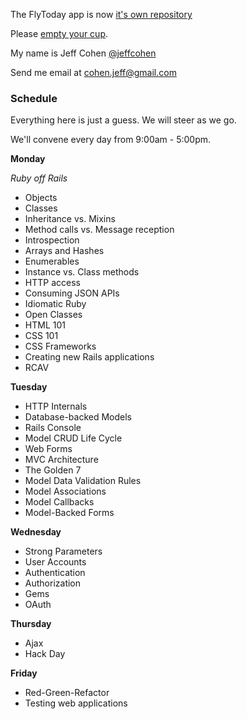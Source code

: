 The FlyToday app is now [it's own repository](https://github.com/JeffCohen/flytoday)


Please [empty your cup](http://c2.com/cgi/wiki?EmptyYourCup).

My name is Jeff Cohen [@jeffcohen](https://twitter.com/jeffcohen)

Send me email at cohen.jeff@gmail.com


### Schedule

Everything here is just a guess. We will steer as we go.

We'll convene every day from 9:00am - 5:00pm.

**Monday**

*Ruby off Rails*

* Objects
* Classes
* Inheritance vs. Mixins
* Method calls vs. Message reception
* Introspection
* Arrays and Hashes
* Enumerables
* Instance vs. Class methods
* HTTP access
* Consuming JSON APIs
* Idiomatic Ruby
* Open Classes
* HTML 101
* CSS 101
* CSS Frameworks
* Creating new Rails applications
* RCAV

**Tuesday**

* HTTP Internals
* Database-backed Models
* Rails Console
* Model CRUD Life Cycle
* Web Forms
* MVC Architecture
* The Golden 7
* Model Data Validation Rules
* Model Associations
* Model Callbacks
* Model-Backed Forms

**Wednesday**

* Strong Parameters
* User Accounts
* Authentication
* Authorization
* Gems
* OAuth

**Thursday**

* Ajax
* Hack Day

**Friday**

* Red-Green-Refactor
* Testing web applications




